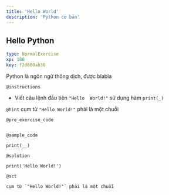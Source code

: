 ```yaml
---
title: 'Hello World'
description: 'Python cơ bản'
---
```


## Hello Python

```yaml
type: NormalExercise 
xp: 100 
key: f2d800ab30   
```


Python là ngôn ngữ thông dịch, được blabla


`@instructions`
- Viết câu lệnh đầu tiên `"Hello  World!"` sử dụng hàm `print(_)`

`@hint`
cụm từ `"Hello World!"` phải là một chuỗi

`@pre_exercise_code`

```{python}

```


`@sample_code`
```{python}
print(__)
```
`@solution`
```{python}
print('Hello World!')
```
`@sct`
```{python}
cụm từ `"Hello World!"` phải là một chuỗi
```
